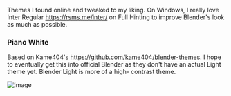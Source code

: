 Themes I found online and tweaked to my liking. On Windows, I really love Inter Regular https://rsms.me/inter/ on Full Hinting to improve Blender's look as much as possible.

### Piano White
Based on Kame404's https://github.com/kame404/blender-themes. I hope to eventually get this into official Blender as they don't have an actual Light theme yet. Blender Light is more of a high- contrast theme.

![image](https://github.com/clausbertels/blender-themes/assets/25482509/0fe3258f-8c7c-424a-8c7b-c29984b34a52)
